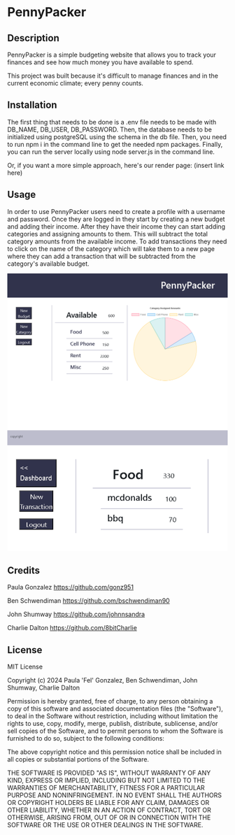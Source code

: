 # PennyPacker

## Description

PennyPacker is a simple budgeting website that allows you to track your finances and see how much money you have available to spend.

This project was built because it's difficult to manage finances and in the current economic climate; every penny counts.


## Installation

The first thing that needs to be done is a .env file needs to be made with DB_NAME, DB_USER, DB_PASSWORD. Then, the database needs to be initialized using postgreSQL using the schema in the db file. Then, you need to run npm i in the command line to get the needed npm packages. Finally, you can run the server locally using node server.js in the command line. 

Or, if you want a more simple approach, here's our render page: (insert link here)

## Usage

In order to use PennyPacker users need to create a profile with a username and password. Once they are logged in they start by creating a new budget and adding their income. After they have their income they can start adding categories and assigning amounts to them. This will subtract the total category amounts from the available income. To add transactions they need to click on the name of the category which will take them to a new page where they can add a transaction that will be subtracted from the category's available budget.

![dashboard](./assets/images/dashboard.png)    
![dashboard](./assets/images/category.png)


## Credits

Paula Gonzalez
https://github.com/gonz951

Ben Schwendiman
https://github.com/bschwendiman90

John Shumway
https://github.com/johnnsandra

Charlie Dalton
https://github.com/8bitCharlie

## License

MIT License

Copyright (c) 2024 Paula 'Fel' Gonzalez, Ben Schwendiman, John Shumway, Charlie Dalton

Permission is hereby granted, free of charge, to any person obtaining a copy
of this software and associated documentation files (the "Software"), to deal
in the Software without restriction, including without limitation the rights
to use, copy, modify, merge, publish, distribute, sublicense, and/or sell
copies of the Software, and to permit persons to whom the Software is
furnished to do so, subject to the following conditions:

The above copyright notice and this permission notice shall be included in all
copies or substantial portions of the Software.

THE SOFTWARE IS PROVIDED "AS IS", WITHOUT WARRANTY OF ANY KIND, EXPRESS OR
IMPLIED, INCLUDING BUT NOT LIMITED TO THE WARRANTIES OF MERCHANTABILITY,
FITNESS FOR A PARTICULAR PURPOSE AND NONINFRINGEMENT. IN NO EVENT SHALL THE
AUTHORS OR COPYRIGHT HOLDERS BE LIABLE FOR ANY CLAIM, DAMAGES OR OTHER
LIABILITY, WHETHER IN AN ACTION OF CONTRACT, TORT OR OTHERWISE, ARISING FROM,
OUT OF OR IN CONNECTION WITH THE SOFTWARE OR THE USE OR OTHER DEALINGS IN THE
SOFTWARE.
